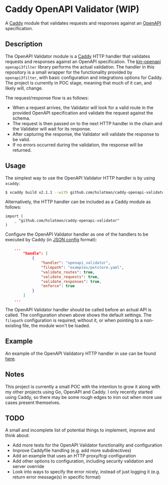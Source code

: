 # Caddy OpenAPI Validator (WIP)

A [Caddy](https://caddyserver.com/) module that validates requests and responses against an [OpenAPI](https://www.openapis.org/) specification.

## Description

The OpenAPI Validator module is a [Caddy](https://caddyserver.com/) HTTP handler that validates requests and responses against an OpenAPI specification.
The [kin-openapi](https://github.com/getkin/kin-openapi) `openapi3filter` library performs the actual validation.
The handler in this repository is a small wrapper for the functionality provided by `openapi3filter`, with basic configuration and integrations options for Caddy. 
The project is currently in POC stage, meaning that much of it can, and likely will, change.

The request/response flow is as follows:

* When a request arrives, the Validator will look for a valid route in the provided OpenAPI specification and validate the request against the schema.
* The request is then passed on to the next HTTP handler in the chain and the Validator will wait for its response.
* After capturing the response, the Validator will validate the response to be valid.
* If no errors occurred during the validation, the response will be returned.

## Usage

The simplest way to use the OpenAPI Validator HTTP handler is by using `xcaddy`:

```bash
$ xcaddy build v2.1.1 --with github.com/hslatman/caddy-openapi-validator
```

Alternatively, the HTTP handler can be included as a Caddy module as follows:

```golang
import (
	_ "github.com/hslatman/caddy-openapi-validator"
)
```

Configure the OpenAPI Validator handler as one of the handlers to be executed by Caddy (in [JSON config](https://caddyserver.com/docs/json/) format):

```json
    ...
        "handle": [
            {
                "handler": "openapi_validator",
                "filepath": "examples/petstore.yaml",
                "validate_routes": true,
                "validate_requests": true,
                "validate_responses": true,
                "enforce": true
            }
        ]
    ...
```

The OpenAPI Validator handler should be called before an actual API is called.
The configuration shown above shows the default settings.
The `filepath` configuration is required; without it, or when pointing to a non-existing file, the module won't be loaded.

## Example

An example of the OpenAPI Validatory HTTP handler in use can be found [here](https://github.com/hslatman/caddy-openapi-validator-example).

## Notes

This project is currently a small POC with the intention to grow it along with my other projects using Go, OpenAPI and Caddy.
I only recently started using Caddy, so there may be some rough edges to iron out when more use cases present themselves.

## TODO

A small and incomplete list of potential things to implement, improve and think about:

* Add more tests for the OpenAPI Validator functionality and configuration
* Improve Caddyfile handling (e.g. add more subdirectives)
* Add an example that uses an HTTP proxy/fcgi configuration
* Add other options to configuration, including security validation and server override
* Look into ways to specify the error nicely, instead of just logging it (e.g. return error message(s) in specific format)
